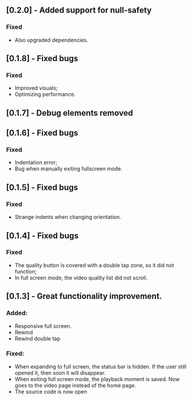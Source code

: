 ## [0.2.0] - Added support for null-safety

### Fixed
* Also upgraded dependencies.

## [0.1.8] - Fixed bugs

### Fixed
* Improved visuals;
* Optimizing performance.


## [0.1.7] - Debug elements removed


## [0.1.6] - Fixed bugs

### Fixed
* Indentation error;
* Bug when manually exiting fullscreen mode.


## [0.1.5] - Fixed bugs

### Fixed
* Strange indents when changing orientation.


## [0.1.4] - Fixed bugs

### Fixed
* The quality button is covered with a double tap zone, so it did not function;
* In full screen mode, the video quality list did not scroll.


## [0.1.3] - Great functionality improvement.

### Added:
* Responsive full screen.
* Rewind
* Rewind double tap

### Fixed:
* When expanding to full screen, the status bar is hidden. If the user still opened it, then soon it will disappear.
* When exiting full screen mode, the playback moment is saved. Now goes to the video page instead of the home page.
* The source code is now open
